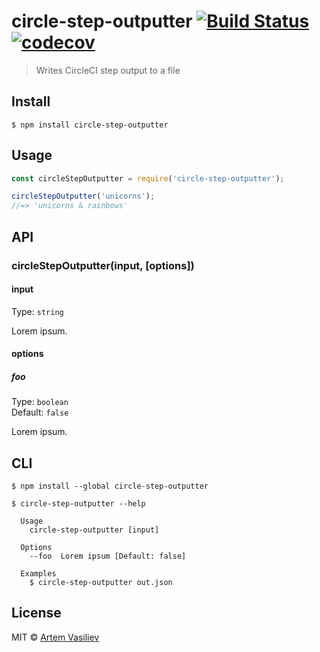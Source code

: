 # circle-step-outputter [![Build Status](https://travis-ci.org/artemv/circle-step-outputter.svg?branch=master)](https://travis-ci.org/artemv/circle-step-outputter) [![codecov](https://codecov.io/gh/artemv/circle-step-outputter/badge.svg?branch=master)](https://codecov.io/gh/artemv/circle-step-outputter?branch=master)

> Writes CircleCI step output to a file


## Install

```
$ npm install circle-step-outputter
```


## Usage

```js
const circleStepOutputter = require('circle-step-outputter');

circleStepOutputter('unicorns');
//=> 'unicorns & rainbows'
```


## API

### circleStepOutputter(input, [options])

#### input

Type: `string`

Lorem ipsum.

#### options

##### foo

Type: `boolean`<br>
Default: `false`

Lorem ipsum.


## CLI

```
$ npm install --global circle-step-outputter
```

```
$ circle-step-outputter --help

  Usage
    circle-step-outputter [input]

  Options
    --foo  Lorem ipsum [Default: false]

  Examples
    $ circle-step-outputter out.json
```


## License

MIT © [Artem Vasiliev](https://github.com/artemv)
